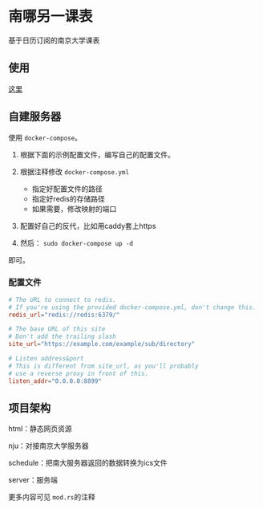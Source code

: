 # 南哪另一课表

基于日历订阅的南京大学课表

## 使用

[这里](https://pi.tail32664.ts.net/schedule/)

## 自建服务器

使用 `docker-compose`。

1. 根据下面的示例配置文件，编写自己的配置文件。
2. 根据注释修改 `docker-compose.yml`
    * 指定好配置文件的路径
    * 指定好redis的存储路径
    * 如果需要，修改映射的端口
3. 配置好自己的反代，比如用caddy套上https


4. 然后：
    `sudo docker-compose up -d`

即可。

### 配置文件

```toml
# The URL to connect to redis.
# If you're using the provided docker-compose.yml, don't change this.
redis_url="redis://redis:6379/"

# The base URL of this site
# Don't add the trailing slash
site_url="https://example.com/example/sub/directory"

# Listen address&port
# This is different from site_url, as you'll probably
# use a reverse proxy in front of this.
listen_addr="0.0.0.0:8899"
```

## 项目架构

html：静态网页资源

nju：对接南京大学服务器

schedule：把南大服务器返回的数据转换为ics文件

server：服务端

更多内容可见 `mod.rs`的注释
